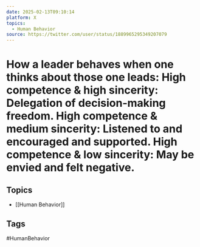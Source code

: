 ```yaml
---
date: 2025-02-13T09:10:14
platform: X
topics:
  - Human Behavior
source: https://twitter.com/user/status/1889965295349207079
---
```

# How a leader behaves when one thinks about those one leads: High competence &amp; high sincerity: Delegation of decision-making freedom. High competence &amp; medium sincerity: Listened to and encouraged and supported. High competence &amp; low sincerity: May be envied and felt negative.

## Topics
- [[Human Behavior]]

## Tags
#HumanBehavior